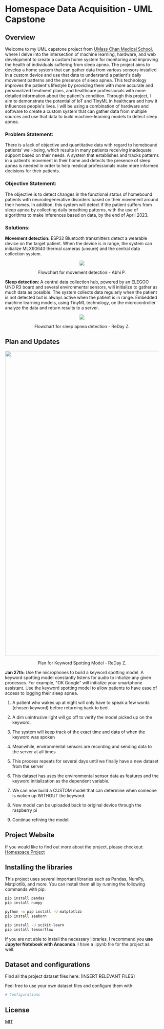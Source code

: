 # Homespace Data Acquisition - UML Capstone

## Overview

Welcome to my UML capstone project from [UMass Chan Medical School](https://www.umassmed.edu/), where I delve into the intersection of machine learning, hardware, and web development to create a custom home system for monitoring and improving the health of individuals suffering from sleep apnea. The project aims to develop a home system that can gather data from various sensors installed in a custom device and use that data to understand a patient's daily movement patterns and the presence of sleep apnea. This technology improves the patient's lifestyle by providing them with more accurate and personalized treatment plans, and healthcare professionals with more detailed information about the patient's condition. Through this project, I aim to demonstrate the potential of IoT and TinyML in healthcare and how it influences people's lives. I will be using a combination of hardware and software to create a custom system that can gather data from multiple sources and use that data to build machine-learning models to detect sleep apnea.

### Problem Statement:

There is a lack of objective and quantitative data with regard to homebound patients’ well-being, which results in many patients receiving inadequate support based on their needs. A system that establishes and tracks patterns in a patient’s movement in their home and detects the presence of sleep apnea is needed in order to help medical professionals make more informed decisions for their patients.

### Objective Statement:

The objective is to detect changes in the functional status of homebound patients with neurodegenerative disorders based on their movement around their homes. In addition, this system will detect if the patient suffers from sleep apnea by collecting daily breathing patterns, with the use of algorithms to make inferences based on data, by the end of April 2023.

### Solutions:

**Movement detection:** ESP32 Bluetooth transmitters detect a wearable device on the target patient. When the device is in range, the system can initialize MLX90640 thermal cameras (unsure) and the central data collection system.


<div align="center" padding-bottom: 100px>

<img src="https://user-images.githubusercontent.com/113388793/214855503-8ecb8aa5-cfe0-4c4e-80c0-b68d7904b775.PNG">

</div>


<div align = 'center'>

Flowchart for movement detection - Abhi P.

</div>

**Sleep detection:** A central data collection hub, powered by an ELEGOO UNO R3 board and several environmental sensors, will initialize to gather as much data as possible. The system collects data regularly when the patient is not detected but is always active when the patient is in range. Embedded machine learning models, using TinyML technology, on the microcontroller analyze the data and return results to a server.
 
<div align="center">

<img src="https://user-images.githubusercontent.com/113388793/214855097-9de0dd4e-f75c-4cd2-baac-8225e80b091e.PNG" >

</div>

<div align = 'center'>

Flowchart for sleep apnea detection - ReDay Z.

</div>

## Plan and Updates

<div align="center">

<img src="https://user-images.githubusercontent.com/113388793/215662202-198059aa-d204-41d2-ba94-17a09e155bfd.jpg" aspect="1" height="1000">

</div>

<div align = 'center'>

Plan for Keyword Spotting Model - ReDay Z.

</div>

**Jan 27th:** Use the microphones to build a keyword spotting model. A keyword spotting model constantly listens for audio to intialize any given processes. For example, "OK Google" will initialize your smartphone assistant. Use the keyword spotting model to allow patients to have ease of access to logging their sleep apnea.

1. A patient who wakes up at night will only have to speak a few words (chosen keyword) before returning back to bed.

2. A dim unintrusive light will go off to verify the model picked up on the keyword.

3. The system will keep track of the exact time and data of when the keyword was spoken

4. Meanwhile, environmental sensors are recording and sending data to the server at all times

5. This process repeats for several days until we finally have a new dataset from the server

6. This dataset has uses the environmental sensor data as features and the keyword initialization as the dependent variable.

7. We can now build a CUSTOM model that can determine when someone is woken up WITHOUT the keyword.

8. New model can be uploaded back to original device through the raspberry pi

9. Continue refining the model.



## Project Website

If you would like to find out more about the project, please checkout: [Homespace Project](https://www.redaysblog.com/projects/uml-capstone)

## Installing the libraries

This project uses several important libraries such as Pandas, NumPy, Matplotlib, and more. You can install them all by running the following commands with pip:

```bash 
pip install pandas
pip install numpy

python -m pip install -U matplotlib
pip install seaborn

pip install -U scikit-learn
pip install tensorflow

```

If you are not able to install the necessary libraries, I recommend you **use Jupyter Notebook with Anaconda**. I have a .ipynb file for the project as well.


## Dataset and configurations

Find all the project dataset files here: [INSERT RELEVANT FILES]

Feel free to use your own dataset files and configure them with: 

```python
# Configurations
```


## License

[MIT](https://choosealicense.com/licenses/mit/)
